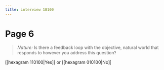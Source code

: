 ```yaml
---
title: interview 10100
---
```

# Page 6
> *Nature:* Is there a feedback loop with the objective, natural world that responds to however you address this question?

[[hexagram 110100|Yes]] or [[hexagram 010100|No]] 